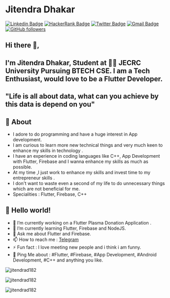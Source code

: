 # Jitendra Dhakar 

[![Linkedin Badge](https://img.shields.io/badge/-Jitendra_Dhakar-blue?style=flat-square&logo=Linkedin&logoColor=white&link=https://www.linkedin.com/in/jitendrad182/)](https://www.linkedin.com/in/jitendrad182/) 
[![HackerRank Badge](https://img.shields.io/badge/-Jitendra_Dhakar-blue?style=flat-square&logo=Hackerrank&logoColor=white&link=https://www.hackerrank.com/jitendrad182)](https://www.hackerrank.com/jitendrad182) 
[![Twitter Badge](https://img.shields.io/badge/-Jitendra_Dhakar-1ca0f1?style=flat-square&labelColor=1ca0f1&logo=twitter&logoColor=white&link=https://twitter.com/jitendrad182)](https://twitter.com/jitendrad182) 
[![Gmail Badge](https://img.shields.io/badge/-jitendradhakar182@gmail.com-c14438?style=flat-square&logo=Gmail&logoColor=white&link=mailto:jitendradhakar182@gmail.com)](mailto:jitendradhakar182@gmail.com)
[![GitHub followers](https://img.shields.io/github/followers/jitendrad182?label=Followers&style=social)](https://github.com/jitendrad182/?tab=follow)




## Hi there 👋, 

## I'm Jitendra Dhakar, Student at 👨‍💻 JECRC University Pursuing BTECH CSE. I am a Tech Enthusiast, would love to be a Flutter Developer.

## "Life is all about data, what can you achieve by this data is depend on you"

## 🧐 About

- I adore to do programming and have a huge interest in App development.
- I am curious to learn more new technical things and very much keen to enhance my skills in technology .
- I have an experience in coding languages like C++, App Development with Flutter, Firebase and I wanna enhance my skills as much as possible.
- At my time ,I just work to enhance my skills and invest time to my entrepreneur skills .
- I don't want to waste even a second of my life to do unnecessary things which are not beneficial for me.
- Specialities : Flutter, Firebase, C++


## 👋 Hello world!

- 🔭 I’m currently working on a Flutter Plasma Donation Application .
- 🌱 I’m currently learning  Flutter, Firebase and NodeJS.
- 💬 Ask me about  Flutter and Firebase.
- 📫 How to reach me :  [Telegram](https://t.me/jitendrad182) 
- ⚡ Fun fact :  I love meeting new people and i think i am funny.
- 💬 Ping Me about :  #Flutter, #Firebase, #App Development, #Android Development, #C++ and anything you like.

<p><img align="center" src="https://github-readme-stats.vercel.app/api/top-langs?username=jitendrad182&show_icons=true&locale=en&layout=compact" alt="jitendrad182" /></p>
<p><img align="center" src="https://github-readme-stats.vercel.app/api?username=jitendrad182&show_icons=true&locale=en" alt="jitendrad182" /></p>
<p><img align="center" src="https://github-readme-streak-stats.herokuapp.com/?user=jitendrad182&" alt="jitendrad182" /></p>





<!--
### Hi there 👋

**jitendrad182/jitendrad182** is a ✨ _special_ ✨ repository because its `README.md` (this file) appears on your GitHub profile.

Here are some ideas to get you started:

- 🔭 I’m currently working on ...
- 🌱 I’m currently learning ...
- 👯 I’m looking to collaborate on ...
- 🤔 I’m looking for help with ...
- 💬 Ask me about ...
- 📫 How to reach me: ...
- 😄 Pronouns: ...
- ⚡ Fun fact: ...

<p align="left"> <img src="https://komarev.com/ghpvc/?username=jitendrad182&label=Profile%20views&color=0e75b6&style=flat" alt="jitendrad182" /> </p>



-->
